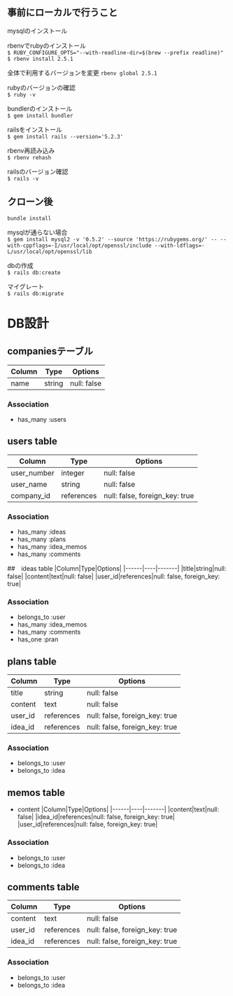 ## 事前にローカルで行うこと

mysqlのインストール

rbenvでrubyのインストール  
`$ RUBY_CONFIGURE_OPTS="--with-readline-dir=$(brew --prefix readline)"`
`$ rbenv install 2.5.1`

全体で利用するバージョンを変更
`rbenv global 2.5.1`

rubyのバージョンの確認  
`$ ruby -v`

bundlerのインストール  
`$ gem install bundler`

railsをインストール  
`$ gem install rails --version='5.2.3'`

rbenv再読み込み  
`$ rbenv rehash`

railsのバージョン確認  
`$ rails -v`


## クローン後

`bundle install`

mysqlが通らない場合  
`$ gem install mysql2 -v '0.5.2' --source 'https://rubygems.org/' -- --with-cppflags=-I/usr/local/opt/openssl/include --with-ldflags=-L/usr/local/opt/openssl/lib`

dbの作成  
`$ rails db:create`

マイグレート  
`$ rails db:migrate`


# DB設計

## companiesテーブル
|Column|Type|Options|
|------|----|-------|
|name|string|null: false|

### Association
- has_many :users


## users table
|Column|Type|Options|
|------|----|-------|
|user_number|integer|null: false|
|user_name|string|null: false|
|company_id|references|null: false, foreign_key: true|

### Association
- has_many :ideas
- has_many :plans
- has_many :idea_memos
- has_many :comments


##　ideas table
|Column|Type|Options|
|------|----|-------|
|title|string|null: false|
|content|text|null: false|
|user_id|references|null: false, foreign_key: true|

### Association
- belongs_to :user
- has_many :idea_memos
- has_many :comments
- has_one :pran


## plans table
|Column|Type|Options|
|------|----|-------|
|title|string|null: false|
|content|text|null: false|
|user_id|references|null: false, foreign_key: true|
|idea_id|references|null: false, foreign_key: true|

### Association
- belongs_to :user
- belongs_to :idea


## memos table
- content
|Column|Type|Options|
|------|----|-------|
|content|text|null: false|
|idea_id|references|null: false, foreign_key: true|
|user_id|references|null: false, foreign_key: true|

### Association
- belongs_to :user
- belongs_to :idea


## comments table
|Column|Type|Options|
|------|----|-------|
|content|text|null: false|
|user_id|references|null: false, foreign_key: true|
|idea_id|references|null: false, foreign_key: true|


### Association
- belongs_to :user
- belongs_to :idea




